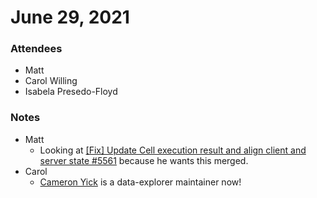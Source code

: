 # June 29, 2021

### Attendees
- Matt
- Carol Willing
- Isabela Presedo-Floyd

### Notes
- Matt
    - Looking at [[Fix] Update Cell execution result and align client and server state #5561](https://github.com/nteract/nteract/pull/5561) because he wants this merged.
- Carol
    - [Cameron Yick](https://github.com/hydrosquall) is a data-explorer maintainer now!
